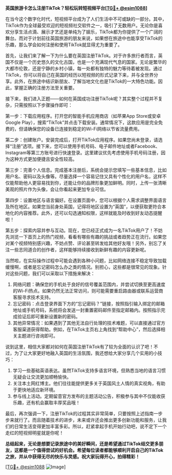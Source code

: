 **英国旅游卡怎么注册TikTok？轻松玩转短视频平台[[TG💪+ @esim1088](https://t.me/s/esim1088)]**

在当今这个数字化时代，短视频平台成为了人们生活中不可或缺的一部分。其中，TikTok作为全球最受欢迎的短视频社交软件之一，吸引了无数用户。无论你是喜欢分享生活点滴、展示才艺还是单纯为了娱乐，TikTok都为你提供了一个广阔的舞台。而对于计划前往英国旅游的朋友来说，如果想在旅途中也能享受TikTok的乐趣，那么学会如何注册和使用TikTok就显得尤为重要了。

首先，让我们来了解一下为什么要在英国注册TikTok。对于许多旅行者而言，英国不仅是一个历史悠久的文化古国，也是一个充满现代气息的国家。无论是繁华的大都市伦敦，还是宁静的乡村小镇，每一处都有独特的魅力等待着被发现。通过TikTok，你可以将自己在英国的经历以短视频的形式记录下来，并与全世界分享。此外，在旅途中结识新朋友、了解当地文化也是TikTok的一大特色功能。因此，掌握正确的注册方法至关重要。

接下来，我们进入正题——如何在英国成功注册TikTok呢？其实整个过程并不复杂，只需按照以下步骤操作即可：

第一步：下载应用程序。打开您的智能手机应用商店（如苹果App Store或安卓Google Play），搜索“TikTok”并点击下载安装。通常情况下，这款应用是完全免费的，但请确保您的设备已连接到稳定的Wi-Fi网络以节省流量费用。

第二步：创建账户。安装完成后，打开TikTok应用程序。如果您尚未登录，请选择“注册”选项。接下来，您可以使用手机号码、电子邮件地址或者Facebook、Instagram等第三方账号进行快速登录。这里建议优先考虑使用手机号码注册，因为这种方式更加便捷且安全性较高。

第三步：完善个人信息。完成基本注册后，系统会提示您填写一些基本信息，比如用户名、密码以及头像等。尽量选择一个容易记住又具有个性化的用户名，这样不仅能帮助他人更容易找到你，还能让你的品牌形象更加鲜明。同时，上传一张清晰美观的照片作为头像，会让你看起来更加专业可信。

第四步：设置地区与语言偏好。在设置页面中，您可以根据个人需求调整界面语言及所在地区。如果您当前身处英国，记得将地区设置为“英国”，以便获取更符合本地化的内容推荐。此外，还可以勾选通知权限，这样就能及时收到好友动态提醒啦！

第五步：探索内容并参与互动。现在，您已经正式成为一名TikTok用户了！不妨先浏览一下首页上的热门视频，看看有哪些有趣的挑战或者趋势正在流行。如果您对某个视频特别感兴趣，不妨点赞、评论甚至转发给其他好友哦！另外，别忘了关注一些志同道合的创作者，这样能够持续接收到新鲜有趣的内容更新呢。

当然啦，在实际操作过程中可能会遇到各种小问题，比如网络连接不稳定导致加载缓慢啊，或者是忘记密码怎么办之类的情况。别担心，这些都是很常见的现象。针对这些问题，我们可以采取以下措施来解决：

1. 网络问题：确保您的手机处于良好的信号覆盖范围内，并尝试切换至更高速度的Wi-Fi热点。如果仍然无法正常访问，则可能需要重启路由器或联系运营商客服寻求技术支持。
2. 忘记密码：点击登录界面下方的“忘记密码？”链接，按照指引输入绑定的邮箱地址或手机号码，系统将会发送一封重置密码邮件至指定邮箱内。按照指示完成验证后即可重新设置新的密码。
3. 其他异常情况：如果遇到了其他无法自行处理的技术难题，可以直接通过官方客服渠道获得帮助。例如，在TikTok主页右上角找到“帮助中心”，然后选择相关主题进行咨询即可。

说到这里，相信大家都对如何在英国注册TikTok有了较为全面的认识了吧！不过，为了让大家更好地融入英国的生活氛围，我还想给大家分享几个实用的小技巧：

1. 学习一些基础英语表达。虽然TikTok支持多语言环境，但熟悉当地的语言习惯无疑会让交流更加顺畅愉快。
2. 关注本土网红博主。他们往往能提供更多关于英国风土人情的真实视角，有助于更快地适应新环境。
3. 参与线上活动。定期留意官方发布的主题活动公告，积极参与其中不仅能收获乐趣，还有机会赢取丰厚奖品哦！

最后，再次强调一下，注册TikTok的过程其实非常简单，只要按照上述指南一步步来就行了。而且随着技术的进步，未来或许还会推出更多创新功能和服务，让我们的日常生活变得更加丰富多彩。所以，赶紧拿起手机开始行动吧，说不定下一个走红的短视频明星就是你呢！

**总结起来，无论是想要记录旅途中的美好瞬间，还是希望通过TikTok结交更多朋友，这都是一个值得尝试的好机会。希望每位读者都能够顺利开启自己的TikTok之旅，并从中获得无尽的快乐与灵感。祝大家玩得开心，拍得精彩！**

[[TG💪+ @esim1088](https://t.me/s/esim1088) ![Image](https://i.postimg.cc/4NQfJmqS/Snipaste-2025-05-13-00-14-12.png)]